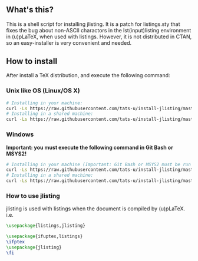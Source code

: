 #

## What's this?
This is a shell script for installing jlisting.  It is a patch for listings.sty that fixes the bug about non-ASCII charactors in the lst(input)listing environment in (u)pLaTeX, when used with listings.  However, it is not distributed in CTAN, so an easy-installer is very convenient and needed.

## How to install
After install a TeX distribution, and execute the following command:
### Unix like OS (Linux/OS X)

``` bash
# Installing in your machine:
curl -Ls https://raw.githubusercontent.com/tats-u/install-jlisting/master/install-jlisting.sh | sudo PATH="$PATH" sh -
# Installing in a shared machine:
curl -Ls https://raw.githubusercontent.com/tats-u/install-jlisting/master/install-jlisting-local.sh | sh -
```

### Windows
**Important: you must execute the following command in Git Bash or MSYS2!**

``` bash
# Installing in your machine (Important: Git Bash or MSYS2 must be run AS ADMINISTRATOR):
curl -Ls https://raw.githubusercontent.com/tats-u/install-jlisting/master/install-jlisting.sh | sh -
# Installing in a shared machine:
curl -Ls https://raw.githubusercontent.com/tats-u/install-jlisting/master/install-jlisting-local.sh | sh -
```

### How to use jlisting
jlisting is used with listings when the document is compiled by (u)pLaTeX.  i.e.

``` latex
\usepackage{listings,jlisting}
```

``` latex
\usepackage{ifuptex,listings}
\ifptex
\usepackage{jlisting}
\fi
```
